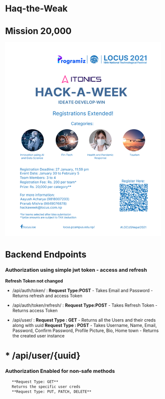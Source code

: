 # Haq-the-Weak

# Mission  20,000
![get rs 20,000](./images/img1.png)

# Backend Endpoints

### Authorization using simple jwt token - access and refresh

**Refresh Token not changed**
 * /api/auth/token/ : 
        **Request Type:POST**
        - Takes Email and Password
        - Returns refresh and access Token

 * /api/auth/token/refresh/ :
        **Request Type:POST**
        - Takes Refresh Token
        - Returns access Token

 * /api/user/ :
        **Request Type : GET**
            - Returns all the Users and their creds along with uuid
        **Request Type : POST**
            - Takes Username, Name, Email, Password, Confirm Password, Profile Picture, Bio, Home town
            - Returns the created user instance
 
 # * /api/user/{uuid}
### Authorization Enabled for non-safe methods
       **Request Type: GET**
       Returns the specific user creds
       **Request Type: PUT, PATCH, DELETE**
